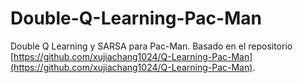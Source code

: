 # Double-Q-Learning-Pac-Man
Double Q Learning y SARSA para Pac-Man. Basado en el repositorio [https://github.com/xujiachang1024/Q-Learning-Pac-Man](https://github.com/xujiachang1024/Q-Learning-Pac-Man).
